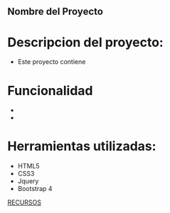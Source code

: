 ## Nombre del Proyecto
# **Descripcion del proyecto:**
  - Este proyecto contiene

# **Funcionalidad**
  - 
  -  

# **Herramientas utilizadas:**
  - HTML5
  - CSS3
  - Jquery
  - Bootstrap 4

[RECURSOS](assets/images/...)
